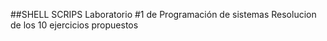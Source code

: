 ##SHELL SCRIPS
Laboratorio #1 de Programación de sistemas
Resolucion de los 10 ejercicios propuestos

